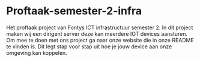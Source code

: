 # Proftaak-semester-2-infra
Het proftaak project van Fontys ICT infrastructuur semester 2. In dit project maken wij een dirigent server deze kan meerdere IOT devices aansturen. Om mee te doen met ons project ga naar onze website die in onze README te vinden is. Dit legt stap voor stap uit hoe je jouw device aan onze omgeving kan koppelen.

